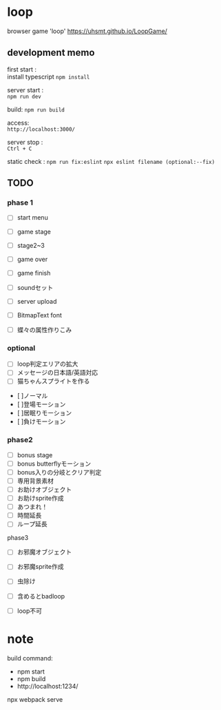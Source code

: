 # loop
browser game 'loop'
https://uhsmt.github.io/LoopGame/


## development memo

first start :  
install typescript
`npm install`

server start :  
`npm run dev`

build:
`npm run build`

access:  
`http://localhost:3000/`

server stop :  
`Ctrl + C`


static check :
`npm run fix:eslint`
`npx eslint filename (optional:--fix)`


## TODO
### phase 1
- [ ] start menu
- [ ] game stage
- [ ] stage2~3

- [ ] game over
- [ ] game finish
- [ ] soundセット
- [ ] server upload
- [ ] BitmapText font
- [ ] 蝶々の属性作りこみ


### optional
- [ ] loop判定エリアの拡大
- [ ] メッセージの日本語/英語対応
- [ ] 猫ちゃんスプライトを作る
 - [ ]ノーマル
 - [ ]登場モーション
 - [ ]居眠りモーション
 - [ ]負けモーション


### phase2
- [ ] bonus stage
 - [ ] bonus butterflyモーション
 - [ ] bonus入りの分岐とクリア判定
 - [ ] 専用背景素材
- [ ] お助けオブジェクト
 - [ ] お助けsprite作成
 - [ ] あつまれ！
 - [ ] 時間延長
 - [ ] ループ延長

phase3
- [ ] お邪魔オブジェクト
 - [ ] お邪魔sprite作成
 - [ ] 虫除け
 - [ ] 含めるとbadloop
 - [ ] loop不可


# note
build command: 
- npm start
- npm build
- http://localhost:1234/


npx webpack serve
